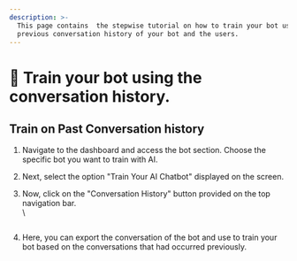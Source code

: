 ```yaml
---
description: >-
  This page contains  the stepwise tutorial on how to train your bot using the
  previous conversation history of your bot and the users.
---
```


# 📖 Train your bot using the conversation history.

## Train on Past Conversation history

1. Navigate to the dashboard and access the bot section. Choose the specific bot you want to train with AI.
2. Next, select the option "Train Your AI Chatbot" displayed on the screen.
3.  Now, click on the "Conversation History" button provided on the top navigation bar.\
    \


    <figure><img src="../../../../.gitbook/assets/1 – 53.png" alt=""><figcaption></figcaption></figure>
4. Here, you can export the conversation of the bot and use to train your bot based on the conversations that had occurred previously.
